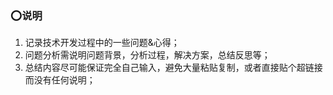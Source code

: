 ### :o:说明

1. 记录技术开发过程中的一些问题&心得；
2. 问题分析需说明问题背景，分析过程，解决方案，总结反思等；
3. 总结内容尽可能保证完全自己输入，避免大量粘贴复制，或者直接贴个超链接而没有任何说明；

